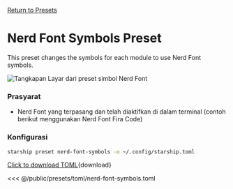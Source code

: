 [Return to Presets](./#nerd-font-symbols)

# Nerd Font Symbols Preset

This preset changes the symbols for each module to use Nerd Font symbols.

![Tangkapan Layar dari preset simbol Nerd Font](/presets/img/nerd-font-symbols.png)

### Prasyarat

- Nerd Font yang terpasang dan telah diaktifkan di dalam terminal (contoh berikut menggunakan Nerd Font Fira Code)

### Konfigurasi

```sh
starship preset nerd-font-symbols -o ~/.config/starship.toml
```

[Click to download TOML](/presets/toml/nerd-font-symbols.toml){download}

<<< @/public/presets/toml/nerd-font-symbols.toml
